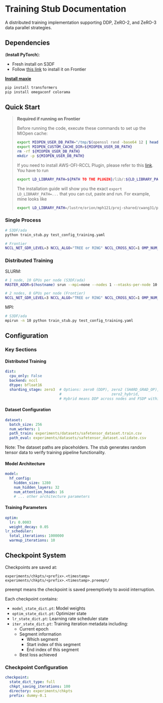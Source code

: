 # Training Stub Documentation

A distributed training implementation supporting DDP, ZeRO-2, and ZeRO-3 data parallel strategies.

## Dependencies

(**Install PyTorch**):
- Fresh install on S3DF
- Follow [this link](https://docs.olcf.ornl.gov/software/analytics/pytorch_frontier.html#installing-pytorch) to install it on Frontier

[**Install maxie**](https://github.com/carbonscott/maxie#pip)

```bash
pip install transformers
pip install omegaconf colorama
```

## Quick Start

> **Required if running on Frontier**
>
> Before running the code, execute these commands to set up the MIOpen cache:
> ```bash
> export MIOPEN_USER_DB_PATH="/tmp/$(openssl rand -base64 12 | head -c 16)-miopen-cache"
> export MIOPEN_CUSTOM_CACHE_DIR=${MIOPEN_USER_DB_PATH}
> rm -rf ${MIOPEN_USER_DB_PATH}
> mkdir -p ${MIOPEN_USER_DB_PATH}
> ```
>
> If you need to install AWS-OFI-RCCL Plugin, please refer to this [link](https://docs.olcf.ornl.gov/software/analytics/pytorch_frontier.html#aws-ofi-rccl-plugin).
> You have to run
> ```bash
> export LD_LIBRARY_PATH=${PATH TO THE PLUGIN}/lib/:${LD_LIBRARY_PATH}
> ```
> The installation guide will show you the exact `export LD_LIBRARY_PATH=...`
> that you can cut, paste and run.  For example, mine looks like 
> ```bash
> export LD_LIBRARY_PATH=/lustre/orion/mph121/proj-shared/cwang31/packages/aws-ofi-rccl/lib:$LD_LIBRARY_PATH
> ```

### Single Process
```bash
# S3DF/ada
python train_stub.py test_config_training.yaml

# Frontier
NCCL_NET_GDR_LEVEL=3 NCCL_ALGO="TREE or RING" NCCL_CROSS_NIC=1 OMP_NUM_THREADS=1 NCCL_SOCKET_IFNAME=hsn0 MASTER_PORT=3442 TRANSFORMERS_CACHE=.cache/huggingface/hub/ MASTER_ADDR=$(hostname -i) python train_stub.py test_config_training.yaml
```

### Distributed Training
SLURM:
```bash
# 1 node, 10 GPUs per node (S3DF/ada)
MASTER_ADDR=$(hostname) srun --mpi=none --nodes 1 --ntasks-per-node 10 --gpus-per-node 10 bash -c "python train_stub.py test_config_training.yaml"

# 2 nodes, 8 GPUs per node (Frontier)
NCCL_NET_GDR_LEVEL=3 NCCL_ALGO="TREE or RING" NCCL_CROSS_NIC=1 OMP_NUM_THREADS=1 NCCL_SOCKET_IFNAME=hsn0 MASTER_PORT=3442 TRANSFORMERS_CACHE=.cache/huggingface/hub/ MASTER_ADDR=$(hostname -i) srun --gres=gpu:8  --gpu-bind=closest --nodes 2 --ntasks-per-node 8 --gpus-per-node 8 bash -c "python train_stub.py test_config_training.yaml"
```

MPI:
```bash
# S3DF/ada
mpirun -n 10 python train_stub.py test_config_training.yaml
```

## Configuration

### Key Sections

#### Distributed Training
```yaml
dist:
  cpu_only: False
  backend: nccl
  dtype: bfloat16
  sharding_stage: zero3  # Options: zero0 (DDP), zero2 (SHARD_GRAD_OP), zero3 (FULL_SHARD)
                         #                       zero2_hybrid,          zero3_hybrid
                         # Hybrid means DDP across nodes and FSDP within a node
```

#### Dataset Configuration
```yaml
dataset:
  batch_size: 256
  num_workers: 1
  path_train: experiments/datasets/safetensor_dataset.train.csv
  path_eval: experiments/datasets/safetensor_dataset.validate.csv
```

Note: The dataset paths are placeholders. The stub generates random tensor data to verify training pipeline functionality.

#### Model Architecture
```yaml
model:
  hf_config:
    hidden_size: 1280
    num_hidden_layers: 32
    num_attention_heads: 16
    # ... other architecture parameters
```

#### Training Parameters
```yaml
optim:
  lr: 0.0003
  weight_decay: 0.05
lr_scheduler:
  total_iterations: 1000000
  warmup_iterations: 10
```

## Checkpoint System

Checkpoints are saved at:
```
experiments/chkpts/<prefix>.<timestamp>
experiments/chkpts/<prefix>.<timestamp>.preempt/
```
preempt means the checkpoint is saved preemptively to avoid interruption.

Each checkpoint contains:
- `model_state_dict.pt`: Model weights
- `optim_state_dict.pt`: Optimizer state
- `lr_state_dict.pt`: Learning rate scheduler state
- `iter_state_dict.pt`: Training iteration metadata including:
  - Current epoch
  - Segment information
    - Which segment
    - Start index of this segment
    - End index of this segment
  - Best loss achieved

### Checkpoint Configuration
```yaml
checkpoint:
  state_dict_type: full
  chkpt_saving_iterations: 100
  directory: experiments/chkpts
  prefix: dummy-0.1
```
